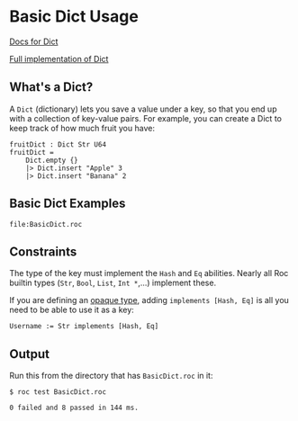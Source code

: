# Basic Dict Usage

[Docs for Dict](https://www.roc-lang.org/builtins/Dict)

[Full implementation of Dict](https://github.com/roc-lang/roc/blob/main/crates/compiler/builtins/roc/Dict.roc)

## What's a Dict?

A `Dict` (dictionary) lets you save a value under a key, so that you end up with a collection of key-value pairs.
For example, you can create a Dict to keep track of how much fruit you have:

```roc
fruitDict : Dict Str U64
fruitDict =
    Dict.empty {}
    |> Dict.insert "Apple" 3
    |> Dict.insert "Banana" 2
``` 

## Basic Dict Examples

```roc
file:BasicDict.roc
```

## Constraints

The type of the key must implement the `Hash` and `Eq` abilities.
Nearly all Roc builtin types (`Str`, `Bool`, `List`, `Int *`,...) implement these.

If you are defining an [opaque type](https://www.roc-lang.org/tutorial#opaque-types), adding `implements [Hash, Eq]` is all you need to be able to use it as a key:
```
Username := Str implements [Hash, Eq]
```

## Output

Run this from the directory that has `BasicDict.roc` in it:

```
$ roc test BasicDict.roc

0 failed and 8 passed in 144 ms.
```
